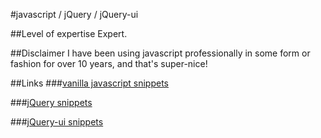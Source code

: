 #javascript / jQuery / jQuery-ui

##Level of expertise
Expert.

##Disclaimer
I have been using javascript professionally in some form or fashion for over 10 years, and that's super-nice!

##Links
###[vanilla javascript snippets](http://markedwardnewman.com/assets/other/projects/programming/javascript/javascript-snippets.html)

###[jQuery snippets](http://markedwardnewman.com/assets/other/projects/programming/javascript/jquery-snippets.html)

###[jQuery-ui snippets](http://markedwardnewman.com/assets/other/projects/programming/javascript/jquery-ui-snippets.html)
